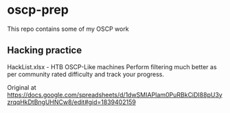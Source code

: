 # oscp-prep
This repo contains some of my OSCP work

## Hacking practice
HackList.xlsx - HTB OSCP-Like machines
Perform filtering much better as per community rated difficulty and track your progress.

Original at https://docs.google.com/spreadsheets/d/1dwSMIAPIam0PuRBkCiDI88pU3yzrqqHkDtBngUHNCw8/edit#gid=1839402159
